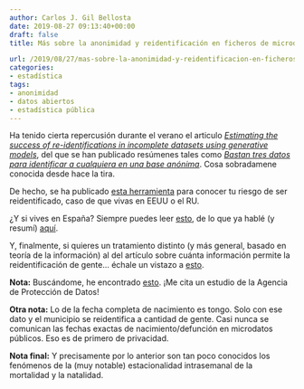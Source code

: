 ```yaml
---
author: Carlos J. Gil Bellosta
date: 2019-08-27 09:13:40+00:00
draft: false
title: Más sobre la anonimidad y reidentificación en ficheros de microdatos

url: /2019/08/27/mas-sobre-la-anonimidad-y-reidentificacion-en-ficheros-de-microdatos/
categories:
- estadística
tags:
- anonimidad
- datos abiertos
- estadística pública
---
```


Ha tenido cierta repercusión durante el verano el articulo _[Estimating the success of re-identifications in incomplete datasets using generative models](https://www.nature.com/articles/s41467-019-10933-3)_, del que se han publicado resúmenes tales como _[Bastan tres datos para identificar a cualquiera en una base anónima](https://www.technologyreview.es/s/11326/bastan-tres-datos-para-identificar-cualquiera-en-una-base-anonima)_. Cosa sobradamene conocida desde hace la tira.

De hecho, se ha publicado [esta herramienta](https://cpg.doc.ic.ac.uk/individual-risk/) para conocer tu riesgo de ser reidentificado, caso de que vivas en EEUU o el RU.

¿Y si vives en España? Siempre puedes leer [esto](http://www.seio.es/BEIO/Microdata-and-k-anonymity-a-quantitative-approach-in-the-Spanish-context.html), de lo que ya hablé (y resumí) [aquí](https://www.datanalytics.com/2013/02/06/anonimidad-en-ficheros-de-microdatos-un-estudio-en-el-contexto-espanol/).

Y, finalmente, si quieres un tratamiento distinto (y más general, basado en teoría de la información) al del artículo sobre cuánta información permite la reidentificación de gente... échale un vistazo a [esto](https://www.datanalytics.com/2011/09/22/anonimidad-y-cantidad-de-informacion/).

**Nota:** Buscándome, he encontrado [esto](https://www.aepd.es/media/notas-tecnicas/nota-tecnica-kanonimidad.pdf). ¡Me cita un estudio de la Agencia de Protección de Datos!

**Otra nota:** Lo de la fecha completa de nacimiento es tongo. Solo con ese dato y el municipio se reidentifica a cantidad de gente. Casi nunca se comunican las fechas exactas de nacimiento/defunción en microdatos públicos. Eso es de primero de privacidad.

**Nota final:** Y precisamente por lo anterior son tan poco conocidos los fenómenos de la (muy notable) estacionalidad intrasemanal de la mortalidad y la natalidad.